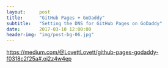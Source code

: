 ```yaml
---
layout:     post
title:      "GitHub Pages + GoDaddy"
subtitle:   "Setting the DNS for GitHub Pages on GoDaddy"
date:       2017-03-10 12:00:00
header-img: "img/post-bg-06.jpg"
---
```


https://medium.com/@LovettLovett/github-pages-godaddy-f0318c2f25a#.oj2z4w4ep